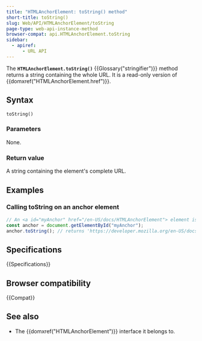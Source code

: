 ```yaml
---
title: "HTMLAnchorElement: toString() method"
short-title: toString()
slug: Web/API/HTMLAnchorElement/toString
page-type: web-api-instance-method
browser-compat: api.HTMLAnchorElement.toString
sidebar:
  - apiref:
      - URL API
---
```


The **`HTMLAnchorElement.toString()`** {{Glossary("stringifier")}}
method returns a string containing the whole URL. It is a read-only
version of {{domxref("HTMLAnchorElement.href")}}.

## Syntax

```js-nolint
toString()
```

### Parameters

None.

### Return value

A string containing the element's complete URL.

## Examples

### Calling toString on an anchor element

```js
// An <a id="myAnchor" href="/en-US/docs/HTMLAnchorElement"> element is in the document
const anchor = document.getElementById("myAnchor");
anchor.toString(); // returns 'https://developer.mozilla.org/en-US/docs/HTMLAnchorElement'
```

## Specifications

{{Specifications}}

## Browser compatibility

{{Compat}}

## See also

- The {{domxref("HTMLAnchorElement")}} interface it belongs to.
